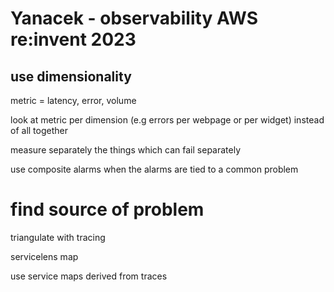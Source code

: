
# Yanacek - observability AWS re:invent 2023

## use dimensionality

metric = latency, error, volume

look at metric per dimension (e.g errors per webpage or per widget) instead of all together

measure separately the things which can fail separately

use composite alarms when the alarms are tied to a common problem

# find source of problem

triangulate with tracing

servicelens map

use service maps derived from traces



